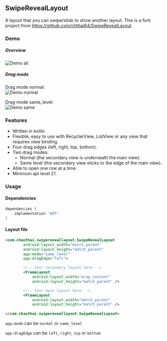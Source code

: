 ## SwipeRevealLayout
A layout that you can swipe/slide to show another layout.
This is a fork project from https://github.com/chthai64/SwipeRevealLayout

### Demo
##### Overview
![Demo all](https://raw.githubusercontent.com/raquezha/SwipeRevealLayout/main/art/demo_all.gif)

##### Drag mode

Drag mode normal:   
![Demo normal](https://raw.githubusercontent.com/raquezha/SwipeRevealLayout/main/art/demo_normal.gif)

Drag mode same_level:   
![Demo same](https://raw.githubusercontent.com/raquezha/SwipeRevealLayout/main/art/demo_same.gif)

### Features
* Written in kotlin
* Flexible, easy to use with RecyclerView, ListView or any view that requires view binding.
* Four drag edges (left, right, top, bottom).
* Two drag modes:
    * Normal (the secondary view is underneath the main view).
    * Same level (the secondary view sticks to the edge of the main view).
* Able to open one row at a time.
* Minimum api level 21.

### Usage
#### Dependencies
```groovy
dependencies {
    implementation 'WIP'
}
```

#### Layout file
```xml
<com.chauthai.swipereveallayout.SwipeRevealLayout
        android:layout_width="match_parent"
        android:layout_height="match_parent"
        app:mode="same_level"
        app:dragEdge="left">

        <!-- Your secondary layout here -->
        <FrameLayout
            android:layout_width="wrap_content"
            android:layout_height="match_parent" />

        <!-- Your main layout here -->
        <FrameLayout
            android:layout_width="match_parent"
            android:layout_height="match_parent" />
            
</com.chauthai.swipereveallayout.SwipeRevealLayout>
```
```app:mode``` can be ```normal``` or ```same_level```

```app:dragEdge``` can be ```left```, ```right```, ```top``` or ```bottom```
